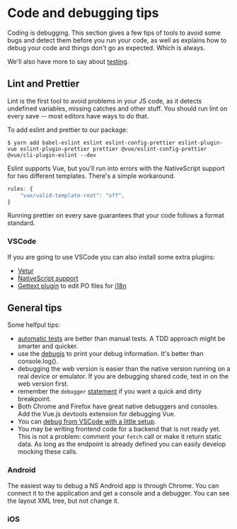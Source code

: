 # Code and debugging tips

Coding is debugging. This section gives a few tips of tools to avoid some bugs and detect them before you run your code, as well as explains how to debug your code and things don't go as expected. Which is always. 

We'll also have more to say about [testing](./tests.md).

## Lint and Prettier

Lint is the first tool to avoid problems in your JS code, as it detects undefined variables, missing catches and other stuff. You should run lint on every save -- most editors have ways to do that. 

To add eslint and prettier to our package:

```shell
$ yarn add babel-eslint eslint eslint-config-prettier eslint-plugin-vue eslint-plugin-prettier prettier @vue/eslint-config-prettier @vue/cli-plugin-eslint --dev
```

Eslint supports Vue, but you'll run into errors with the NativeScript support for two different templates. There's a simple workaround.

```js
rules: {
    "vue/valid-template-root": "off",
}
```

Running prettier on every save guarantees that your code follows a format standard.

### VSCode

If you are going to use VSCode you can also install some extra plugins:

* <a href="https://vuejs.github.io/vetur/">Vetur</a>
* [NativeScript support](https://marketplace.visualstudio.com/items?itemName=NativeScript.nativescript)
* [Gettext plugin](https://marketplace.visualstudio.com/items?itemName=mrorz.language-gettext) to edit PO files for [i18n](./i18n.md)

## General tips

Some helfpul tips:

* [automatic tests](./testing.md) are better than manual tests. A TDD approach might be smarter and quicker.
* use the [debugjs](https://github.com/visionmedia/debug) to print your debug information. It's better than console.log().
* debugging the web version is easier than the native version running on a real device or emulator. If you are debugging shared code, test in on the web version first.
* remember the `debugger` [statement](https://developer.mozilla.org/en-US/docs/Web/JavaScript/Reference/Statements/debugger) if you want a quick and dirty breakpoint.
* Both Chrome and Firefox have great native debuggers and consoles. Add the Vue.js devtools extension for debugging Vue.
* You can [debug from VSCode with a little setup](https://vuejs.org/v2/cookbook/debugging-in-vscode.html).
* You may be writing frontend code for a backend that is not ready yet. This is not a problem: comment your `fetch` call or make it return static data. As long as the endpoint is already defined you can easily develop mocking these calls.

### Android

The easiest way to debug a NS Android app is through Chrome. You can connect it to the application and get a console and a debugger. You can see the layout XML tree, but not change it.

### iOS


